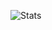 ![Stats](https://pixel-profile.vercel.app/api/github-stats?username=jiovuos&theme=github-dark&screen_effect=false)
